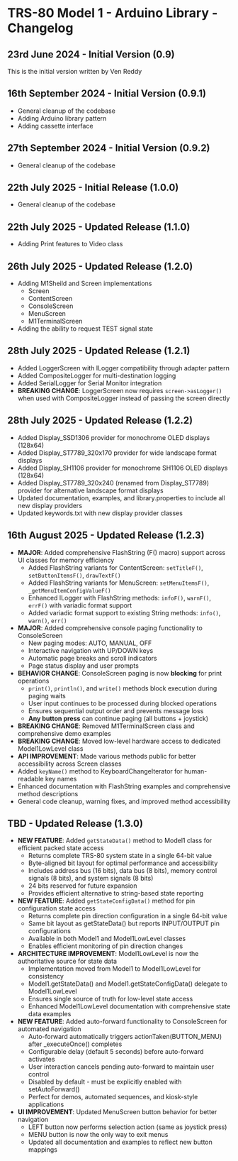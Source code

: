 # TRS-80 Model 1 - Arduino Library - Changelog

## 23rd June 2024 - Initial Version (0.9)

This is the initial version written by Ven Reddy

## 16th September 2024 - Initial Version (0.9.1)

- General cleanup of the codebase
- Adding Arduino library pattern
- Adding cassette interface

## 27th September 2024 - Initial Version (0.9.2)

- General cleanup of the codebase

## 22th July 2025 - Initial Release (1.0.0)

- General cleanup of the codebase

## 22th July 2025 - Updated Release (1.1.0)

- Adding Print features to Video class

## 26th July 2025 - Updated Release (1.2.0)

- Adding M1Sheild and Screen implementations
  - Screen
  - ContentScreen
  - ConsoleScreen
  - MenuScreen
  - M1TerminalScreen
- Adding the ability to request TEST signal state

## 28th July 2025 - Updated Release (1.2.1)

- Added LoggerScreen with ILogger compatibility through adapter pattern
- Added CompositeLogger for multi-destination logging
- Added SerialLogger for Serial Monitor integration
- **BREAKING CHANGE**: LoggerScreen now requires `screen->asLogger()` when used with CompositeLogger instead of passing the screen directly

## 28th July 2025 - Updated Release (1.2.2)

- Added Display_SSD1306 provider for monochrome OLED displays (128x64)
- Added Display_ST7789_320x170 provider for wide landscape format displays
- Added Display_SH1106 provider for monochrome SH1106 OLED displays (128x64)
- Added Display_ST7789_320x240 (renamed from Display_ST7789) provider for alternative landscape format displays
- Updated documentation, examples, and library.properties to include all new display providers
- Updated keywords.txt with new display provider classes

## 16th August 2025 - Updated Release (1.2.3)

- **MAJOR**: Added comprehensive FlashString (F() macro) support across UI classes for memory efficiency
  - Added FlashString variants for ContentScreen: `setTitleF()`, `setButtonItemsF()`, `drawTextF()`
  - Added FlashString variants for MenuScreen: `setMenuItemsF()`, `_getMenuItemConfigValueF()`
  - Enhanced ILogger with FlashString methods: `infoF()`, `warnF()`, `errF()` with variadic format support
  - Added variadic format support to existing String methods: `info()`, `warn()`, `err()`
- **MAJOR**: Added comprehensive console paging functionality to ConsoleScreen
  - New paging modes: AUTO, MANUAL, OFF
  - Interactive navigation with UP/DOWN keys
  - Automatic page breaks and scroll indicators
  - Page status display and user prompts
- **BEHAVIOR CHANGE**: ConsoleScreen paging is now **blocking** for print operations
  - `print()`, `println()`, and `write()` methods block execution during paging waits
  - User input continues to be processed during blocked operations
  - Ensures sequential output order and prevents message loss
  - **Any button press** can continue paging (all buttons + joystick)
- **BREAKING CHANGE**: Removed M1TerminalScreen class and comprehensive demo examples
- **BREAKING CHANGE**: Moved low-level hardware access to dedicated Model1LowLevel class
- **API IMPROVEMENT**: Made various methods public for better accessibility across Screen classes
- Added `keyName()` method to KeyboardChangeIterator for human-readable key names
- Enhanced documentation with FlashString examples and comprehensive method descriptions
- General code cleanup, warning fixes, and improved method accessibility

## TBD - Updated Release (1.3.0)

- **NEW FEATURE**: Added `getStateData()` method to Model1 class for efficient packed state access
  - Returns complete TRS-80 system state in a single 64-bit value
  - Byte-aligned bit layout for optimal performance and accessibility
  - Includes address bus (16 bits), data bus (8 bits), memory control signals (8 bits), and system signals (8 bits)
  - 24 bits reserved for future expansion
  - Provides efficient alternative to string-based state reporting
- **NEW FEATURE**: Added `getStateConfigData()` method for pin configuration state access
  - Returns complete pin direction configuration in a single 64-bit value
  - Same bit layout as getStateData() but reports INPUT/OUTPUT pin configurations
  - Available in both Model1 and Model1LowLevel classes
  - Enables efficient monitoring of pin direction changes
- **ARCHITECTURE IMPROVEMENT**: Model1LowLevel is now the authoritative source for state data
  - Implementation moved from Model1 to Model1LowLevel for consistency
  - Model1.getStateData() and Model1.getStateConfigData() delegate to Model1LowLevel
  - Ensures single source of truth for low-level state access
  - Enhanced Model1LowLevel documentation with comprehensive state data examples
- **NEW FEATURE**: Added auto-forward functionality to ConsoleScreen for automated navigation
  - Auto-forward automatically triggers actionTaken(BUTTON_MENU) after _executeOnce() completes
  - Configurable delay (default 5 seconds) before auto-forward activates
  - User interaction cancels pending auto-forward to maintain user control
  - Disabled by default - must be explicitly enabled with setAutoForward()
  - Perfect for demos, automated sequences, and kiosk-style applications
- **UI IMPROVEMENT**: Updated MenuScreen button behavior for better navigation
  - LEFT button now performs selection action (same as joystick press)
  - MENU button is now the only way to exit menus
  - Updated all documentation and examples to reflect new button mappings
